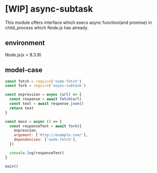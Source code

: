 # [WIP] async-subtask
This module offers interface which execs async function(and promise) in child_process which Node.js has already.

## environment
Node.js(x < 8.3.9)

## model-case

```javascript
const fetch = require('node-fetch')
const fork = require('async-subtask')

const expression = async (url) => {
  const response = await fetch(url)
  const text = await response.json()
  return text
}

const main = async () => {
  const responseText = await fork({
    expression,
    argument: ['http://example.com/'],
    dependencies: ['node-fetch'],
  })

  console.log(responseText)
}

main()
```